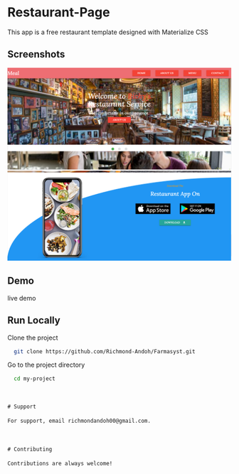 # Restaurant-Page
 This app is a free restaurant template designed with Materialize CSS 

 ## Screenshots
 ![](images/firstShot.PNG)
![](images/secondShot.PNG)

## Demo
live demo

## Run Locally
Clone the project

```bash
  git clone https://github.com/Richmond-Andoh/Farmasyst.git
```
Go to the project directory

```bash
  cd my-project
``` 

```


# Support

For support, email richmondandoh00@gmail.com.



# Contributing

Contributions are always welcome!